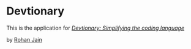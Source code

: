 # Devtionary

This is the application for
[*Devtionary: Simplifying the coding language*](http://devtionary.com)

by [Rohan Jain](http://twitter.com/rohanzsta)